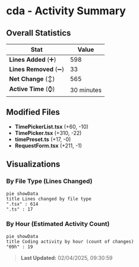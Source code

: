# cda - Activity Summary 

## Overall Statistics

| Stat                   | Value                                                             |
| ---------------------- | ----------------------------------------------------------------- |
| **Lines Added** (➕)   | 598                                          |
| **Lines Removed** (➖) | 33                                        |
| **Net Change** (↕)    | 565                |
| **Active Time** (⌚)   | 30 minutes |


## Modified Files
- **TimePickerList.tsx** (+60, -10)
- **TimePicker.tsx** (+310, -22)
- **timePreset.ts** (+17, -0)
- **RequestForm.tsx** (+211, -1)

## Visualizations

### By File Type (Lines Changed)

```mermaid
pie showData
title Lines changed by file type
".tsx" : 614
".ts" : 17
```

### By Hour (Estimated Activity Count)

```mermaid
pie showData
title Coding activity by hour (count of changes)
"09h" : 19
```


> **Last Updated:** 02/04/2025, 09:30:59
